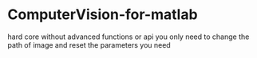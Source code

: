 # ComputerVision-for-matlab
hard core without advanced functions or api
you only need to change the path of image and reset the parameters you need
